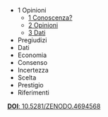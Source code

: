 
- 1 Opinioni
  - [1 Conoscenza?](1-opinioni/1_conoscenza.md)
  - [2 Opinioni](1-opinioni/2_opinioni.md)
  - [3 Dati](1-opinioni/3_dati.md)
- Pregiudizi
- Dati
- Economia
- Consenso
- Incertezza
- Scelta
- Prestigio
- Riferimenti

[**DOI**: 10.5281/ZENODO.4694568](https://doi.org/10.5281/zenodo.4694568)
